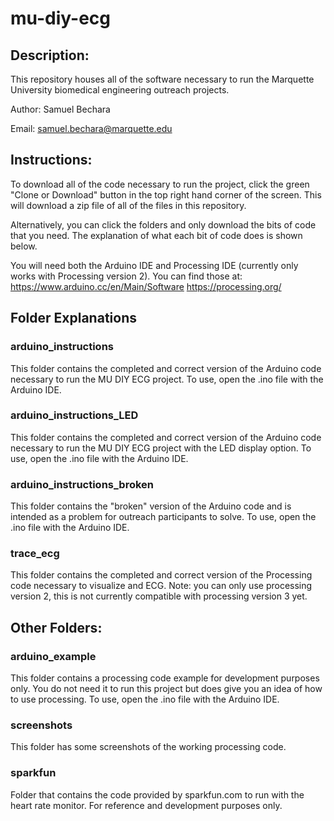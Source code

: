 # mu-diy-ecg

## Description:
This repository houses all of the software necessary to run the Marquette University biomedical engineering outreach projects.

Author: Samuel Bechara

Email: samuel.bechara@marquette.edu

## Instructions:
To download all of the code necessary to run the project, click the green "Clone or Download" button in the top right hand corner of the screen. This will download a zip file of all of the files in this repository.

Alternatively, you can click the folders and only download the bits of code that you need. The explanation of what each bit of code does is shown below.

You will need both the Arduino IDE and Processing IDE (currently only works with Processing version 2).
You can find those at:
https://www.arduino.cc/en/Main/Software
https://processing.org/

## Folder Explanations
### arduino_instructions
This folder contains the completed and correct version of the Arduino code necessary to run the MU DIY ECG project. To use, open the .ino file with the Arduino IDE.

### arduino_instructions_LED
This folder contains the completed and correct version of the Arduino code necessary to run the MU DIY ECG project with the LED display option. To use, open the .ino file with the Arduino IDE.

### arduino_instructions_broken
This folder contains the "broken" version of the Arduino code and is intended as a problem for outreach participants to solve. To use, open the .ino file with the Arduino IDE.

### trace_ecg
This folder contains the completed and correct version of the Processing code necessary to visualize and ECG. Note: you can only use processing version 2, this is not currently compatible with processing version 3 yet.

## Other Folders:
### arduino_example
This folder contains a processing code example for development purposes only. You do not need it to run this project but does give you an idea of how to use processing. To use, open the .ino file with the Arduino IDE.

### screenshots
This folder has some screenshots of the working processing code.

### sparkfun
Folder that contains the code provided by sparkfun.com to run with the heart rate monitor. For reference and development purposes only.
